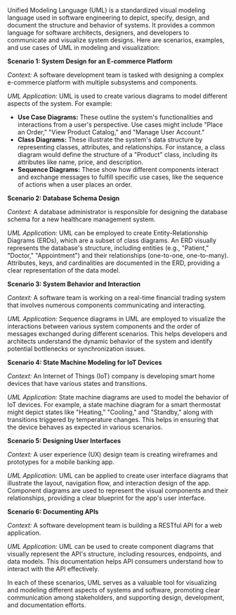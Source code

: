 Unified Modeling Language (UML) is a standardized visual modeling language used in software engineering to depict, specify, design, and document the structure and behavior of systems. It provides a common language for software architects, designers, and developers to communicate and visualize system designs. Here are scenarios, examples, and use cases of UML in modeling and visualization:

**Scenario 1: System Design for an E-commerce Platform**

_Context:_ A software development team is tasked with designing a complex e-commerce platform with multiple subsystems and components.

_UML Application:_ UML is used to create various diagrams to model different aspects of the system. For example:

- **Use Case Diagrams:** These outline the system's functionalities and interactions from a user's perspective. Use cases might include "Place an Order," "View Product Catalog," and "Manage User Account."
- **Class Diagrams:** These illustrate the system's data structure by representing classes, attributes, and relationships. For instance, a class diagram would define the structure of a "Product" class, including its attributes like name, price, and description.
- **Sequence Diagrams:** These show how different components interact and exchange messages to fulfill specific use cases, like the sequence of actions when a user places an order.

**Scenario 2: Database Schema Design**

_Context:_ A database administrator is responsible for designing the database schema for a new healthcare management system.

_UML Application:_ UML can be employed to create Entity-Relationship Diagrams (ERDs), which are a subset of class diagrams. An ERD visually represents the database's structure, including entities (e.g., "Patient," "Doctor," "Appointment") and their relationships (one-to-one, one-to-many). Attributes, keys, and cardinalities are documented in the ERD, providing a clear representation of the data model.

**Scenario 3: System Behavior and Interaction**

_Context:_ A software team is working on a real-time financial trading system that involves numerous components communicating and interacting.

_UML Application:_ Sequence diagrams in UML are employed to visualize the interactions between various system components and the order of messages exchanged during different scenarios. This helps developers and architects understand the dynamic behavior of the system and identify potential bottlenecks or synchronization issues.

**Scenario 4: State Machine Modeling for IoT Devices**

_Context:_ An Internet of Things (IoT) company is developing smart home devices that have various states and transitions.

_UML Application:_ State machine diagrams are used to model the behavior of IoT devices. For example, a state machine diagram for a smart thermostat might depict states like "Heating," "Cooling," and "Standby," along with transitions triggered by temperature changes. This helps in ensuring that the device behaves as expected in various scenarios.

**Scenario 5: Designing User Interfaces**

_Context:_ A user experience (UX) design team is creating wireframes and prototypes for a mobile banking app.

_UML Application:_ UML can be applied to create user interface diagrams that illustrate the layout, navigation flow, and interaction design of the app. Component diagrams are used to represent the visual components and their relationships, providing a clear blueprint for the app's user interface.

**Scenario 6: Documenting APIs**

_Context:_ A software development team is building a RESTful API for a web application.

_UML Application:_ UML can be used to create component diagrams that visually represent the API's structure, including resources, endpoints, and data models. This documentation helps API consumers understand how to interact with the API effectively.

In each of these scenarios, UML serves as a valuable tool for visualizing and modeling different aspects of systems and software, promoting clear communication among stakeholders, and supporting design, development, and documentation efforts.
